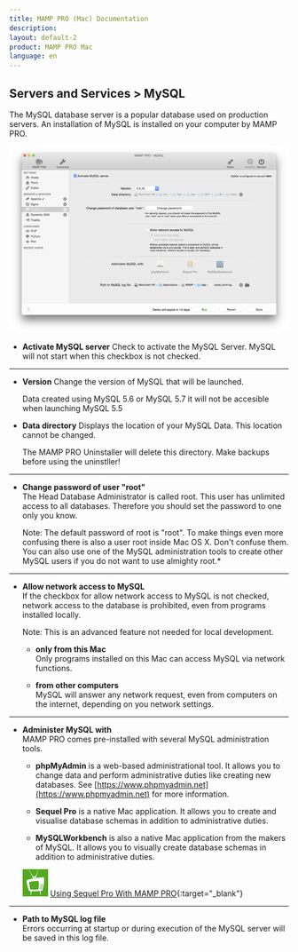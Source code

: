 ```yaml
---
title: MAMP PRO (Mac) Documentation
description: 
layout: default-2
product: MAMP PRO Mac
language: en
---
```


## Servers and Services > MySQL

The MySQL database server is a popular database used on production servers. An installation of MySQL is installed on your computer by MAMP PRO.

![MAMP](MySQL.png)


*  **Activate MySQL server**
   Check to activate the MySQL Server. MySQL will not start when this checkbox is not checked.

---

*  **Version**
   Change the version of MySQL that will be launched.
   <div class="alert" role="alert">
   Data created using MySQL 5.6 or MySQL 5.7 it will not be accesible when launching MySQL 5.5 
   </div>

*  **Data directory** 
   Displays the location of your MySQL Data. This location cannot be changed.
   <div class="alert" role="alert">
   The MAMP PRO Uninstaller will delete this directory. Make backups before using the uninstller!
   </div>

---

*  **Change password of user "root"**  
   The Head Database Administrator is called root. This user has unlimited access to all databases.
   Therefore you should set the password to one only you know.  
   
   <div class="alert" role="alert"> 
   Note: The default password of root is "root". To make things even more confusing there is also a user root inside Mac        OS X. Don't confuse them. You can also use one of the MySQL administration tools to create other MySQL users if you do not    want to use almighty root.*
   </div>

---

*  **Allow network access to MySQL**  
   If the checkbox for allow network access to MySQL is not checked, network access to the database is prohibited,
   even from programs installed locally.

   <div class="alert" role="alert"> 
   Note: This is an advanced feature not needed for local development.
   </div>
   
    *  **only from this Mac**  
       Only programs installed on this Mac can access MySQL via network functions.

    *  **from other computers**  
       MySQL will answer any network request, even from computers on the internet, depending on you network settings.

---

*  **Administer MySQL with**  
   MAMP PRO comes pre-installed with several MySQL administration tools.

    *  **phpMyAdmin** is a web-based administrational tool. It allows you to change data and perform administrative duties
       like creating new databases. See [https://www.phpmyadmin.net](https://www.phpmyadmin.net) for more information.

    *  **Sequel Pro** is a native Mac application. It allows you to create and visualise database schemas in addition
       to administrative duties.

    *  **MySQLWorkbench** is also a native Mac application from the makers of MySQL. It allows you to visually create                 database schemas in addition to administrative duties.
    
    ![MAMP](../../Videos/MAMPtv.png) [Using Sequel Pro With MAMP PRO](https://www.youtube.com/watch?v=MyNIr7XUpBI){:target="_blank"}

---

*  **Path to MySQL log file**  
   Errors occurring at startup or during execution of the MySQL server will be saved in this log file.
